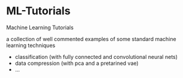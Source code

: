 # ML-Tutorials
Machine Learning Tutorials

a collection of well commented examples of some standard machine learning techniques

- classification (with fully connected and convolutional neural nets)
- data compression (with pca and a pretarined vae)
- ...


